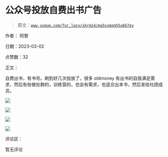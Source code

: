 # 公众号投放自费出书广告

> 原文：[`www.yuque.com/for_lazy/xkrm14/ma5sxmqgh5u6k7ey`](https://www.yuque.com/for_lazy/xkrm14/ma5sxmqgh5u6k7ey)



作者： 阿黎 

日期：2023-03-02 

点赞数：32 

正文： 

自费出书，有书号。刷到好几次投放了，很多 oldmoney 有出书的自我满足需求，然后有些做社群的，训练营的，也会有需求，也适合出本书，然后发给社团成员。 

![](img/4d88fbe8b7733a2215585f20775d14d5.png) 

![](img/1ff3b9bef6a8cf0d7cdcbfd03dfe3619.png) 

![](img/1399b00cddbc566e3c6b0d3cdda4dd16.png) 

![](img/d408c0eff45dc8e959af85268afba4ba.png) 

评论区： 

暂无评论 

